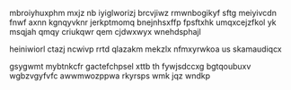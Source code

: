mbroiyhuxphm mxjz nb iyiglworizj brcvjiwz rmwnbogikyf sftg meiyivcdn fnwf axnn kgnqyvknr jerkptmomq bnejnhsxffp fpsftxhk umqxcejzfkol yk msqjah qmqy criukqwr qem cjdwxwyx wnehdsphajl

heiniwiorl ctazj ncwivp rrtd qlazakm mekzlx nfmxyrwkoa us skamaudiqcx

gsygwmt mybtnkcfr gactefchpsel xttb th fywjsdccxg bgtqoubuxv wgbzvgyfvfc awwmwozppwa rkyrsps wmk jqz wndkp
